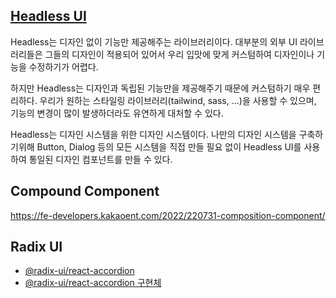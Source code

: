 ## [Headless UI](https://velog.io/@heelieben/Headless-UI)

Headless는 디자인 없이 기능만 제공해주는 라이브러리이다.
대부분의 외부 UI 라이브러리들은 그들의 디자인이 적용되어 있어서 우리 입맛에 맞게 커스텀하여 디자인이나 기능을 수정하기가 어렵다.

하지만 Headless는 디자인과 독립된 기능만을 제공해주기 때문에 커스텀하기 매우 편리하다. 우리가 원하는 스타일링 라이브러리(tailwind, sass, ...)을 사용할 수 있으며, 기능의 변경이 많이 발생하더라도 유연하게 대처할 수 있다.

Headless는 디자인 시스템을 위한 디자인 시스템이다.
나만의 디자인 시스템을 구축하기위해 Button, Dialog 등의 모든 시스템을 직접 만들 필요 없이 Headless UI를 사용하여 통일된 디자인 컴포넌트를 만들 수 있다.

## Compound Component
https://fe-developers.kakaoent.com/2022/220731-composition-component/

## Radix UI

- [@radix-ui/react-accordion](https://www.radix-ui.com/primitives/docs/components/accordion)
- [@radix-ui/react-accordion 구현체](https://github.com/radix-ui/primitives/blob/main/packages/react/accordion/src/Accordion.tsx#L222)
